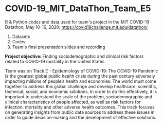 # COVID-19_MIT_DataThon_Team_E5
R & Python codes and data used for team's project in the MIT COVID-19 Datathon, May 10-16, 2020:
https://covid19challenge.mit.edu/datathon/

1. Datasets
2. Codes
3. Team's final presentation slides and recording 

<b> Project objective: </b> Finding sociodemographic and clinical risk factors related to COVID-19 mortality in the United States.

Team was on Track E - Epidemiology of COVID-19: 
The COVID-19 Pandemic is the greatest global public health crisis during the past century adversely impacting millions of people’s health and economies. The world must come together to address this global challenge and develop healthcare, scientific, technical, social, and economic solutions. In order to do this effectively, it is important to understand the scale of the problem, sociodemographic and clinical characteristics of people affected, as well as risk factors for infection, mortality and other adverse health outcomes. This track focuses on generating insights from public data sources to address these issues in order to guide decision-making and the development of effective solutions.

